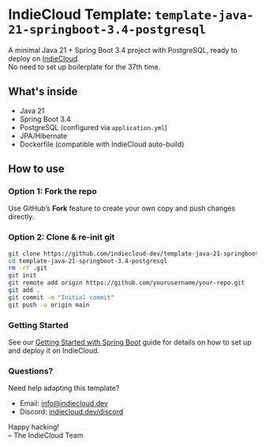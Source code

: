 # IndieCloud Template: `template-java-21-springboot-3.4-postgresql`

A minimal Java 21 + Spring Boot 3.4 project with PostgreSQL, ready to deploy on [IndieCloud](https://indiecloud.dev).  
No need to set up boilerplate for the 37th time.

## What's inside

- Java 21
- Spring Boot 3.4
- PostgreSQL (configured via `application.yml`)
- JPA/Hibernate
- Dockerfile (compatible with IndieCloud auto-build)

## How to use

### Option 1: Fork the repo  
Use GitHub’s **Fork** feature to create your own copy and push changes directly.

### Option 2: Clone & re-init git  
```bash
git clone https://github.com/indiecloud-dev/template-java-21-springboot-3.4-postgresql.git
cd template-java-21-springboot-3.4-postgresql
rm -rf .git
git init
git remote add origin https://github.com/yourusername/your-repo.git
git add .
git commit -m "Initial commit"
git push -u origin main
```

### Getting Started
See our [Getting Started with Spring Boot](https://docs.indiecloud.dev/docs/frameworks/spring-boot/) guide for details on how to set up and deploy it on IndieCloud.

### Questions?

Need help adapting this template?  
- Email: info@indiecloud.dev  
- Discord: [indiecloud.dev/discord](https://indiecloud.dev/discord)

Happy hacking!  
– The IndieCloud Team
